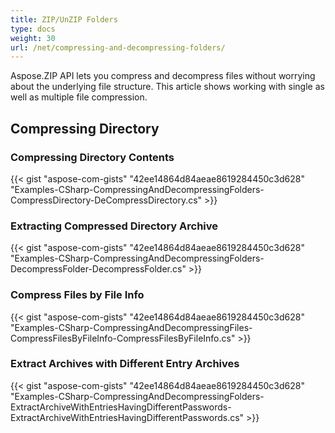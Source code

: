 ```yaml
---
title: ZIP/UnZIP Folders
type: docs
weight: 30
url: /net/compressing-and-decompressing-folders/
---
```


Aspose.ZIP API lets you compress and decompress files without worrying about the underlying file structure. This article shows working with single as well as multiple file compression.
## **Compressing Directory**
### **Compressing Directory Contents**
{{< gist "aspose-com-gists" "42ee14864d84aeae8619284450c3d628" "Examples-CSharp-CompressingAndDecompressingFolders-CompressDirectory-DeCompressDirectory.cs" >}}
### **Extracting Compressed Directory Archive**
{{< gist "aspose-com-gists" "42ee14864d84aeae8619284450c3d628" "Examples-CSharp-CompressingAndDecompressingFolders-DecompressFolder-DecompressFolder.cs" >}}
### **Compress Files by File Info**
{{< gist "aspose-com-gists" "42ee14864d84aeae8619284450c3d628" "Examples-CSharp-CompressingAndDecompressingFiles-CompressFilesByFileInfo-CompressFilesByFileInfo.cs" >}}
### **Extract Archives with Different Entry Archives**


{{< gist "aspose-com-gists" "42ee14864d84aeae8619284450c3d628" "Examples-CSharp-CompressingAndDecompressingFolders-ExtractArchiveWithEntriesHavingDifferentPasswords-ExtractArchiveWithEntriesHavingDifferentPasswords.cs" >}}
